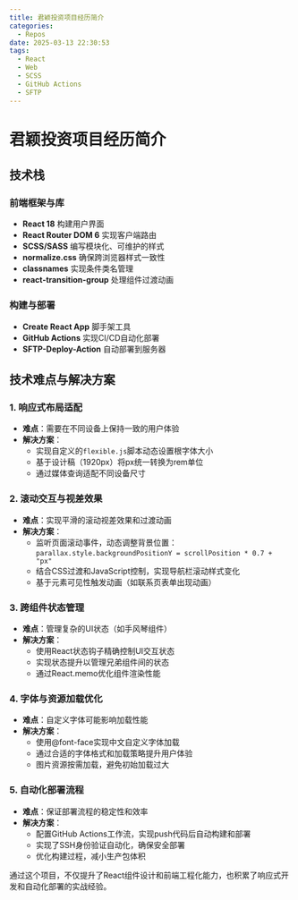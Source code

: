 ```yaml
---
title: 君颖投资项目经历简介
categories:
  - Repos
date: 2025-03-13 22:30:53
tags:
  - React
  - Web
  - SCSS
  - GitHub Actions
  - SFTP
---
```


# 君颖投资项目经历简介

## 技术栈

### 前端框架与库
- **React 18** 构建用户界面
- **React Router DOM 6** 实现客户端路由
- **SCSS/SASS** 编写模块化、可维护的样式
- **normalize.css** 确保跨浏览器样式一致性
- **classnames** 实现条件类名管理
- **react-transition-group** 处理组件过渡动画

### 构建与部署
- **Create React App** 脚手架工具
- **GitHub Actions** 实现CI/CD自动化部署
- **SFTP-Deploy-Action** 自动部署到服务器

## 技术难点与解决方案

### 1. 响应式布局适配
- **难点**：需要在不同设备上保持一致的用户体验
- **解决方案**：
  - 实现自定义的`flexible.js`脚本动态设置根字体大小
  - 基于设计稿（1920px）将px统一转换为rem单位
  - 通过媒体查询适配不同设备尺寸

### 2. 滚动交互与视差效果
- **难点**：实现平滑的滚动视差效果和过渡动画
- **解决方案**：
  - 监听页面滚动事件，动态调整背景位置：`parallax.style.backgroundPositionY = scrollPosition * 0.7 + "px"`
  - 结合CSS过渡和JavaScript控制，实现导航栏滚动样式变化
  - 基于元素可见性触发动画（如联系页表单出现动画）

### 3. 跨组件状态管理
- **难点**：管理复杂的UI状态（如手风琴组件）
- **解决方案**：
  - 使用React状态钩子精确控制UI交互状态
  - 实现状态提升以管理兄弟组件间的状态
  - 通过React.memo优化组件渲染性能

### 4. 字体与资源加载优化
- **难点**：自定义字体可能影响加载性能
- **解决方案**：
  - 使用@font-face实现中文自定义字体加载
  - 通过合适的字体格式和加载策略提升用户体验
  - 图片资源按需加载，避免初始加载过大

### 5. 自动化部署流程
- **难点**：保证部署流程的稳定性和效率
- **解决方案**：
  - 配置GitHub Actions工作流，实现push代码后自动构建和部署
  - 实现了SSH身份验证自动化，确保安全部署
  - 优化构建过程，减小生产包体积

通过这个项目，不仅提升了React组件设计和前端工程化能力，也积累了响应式开发和自动化部署的实战经验。
